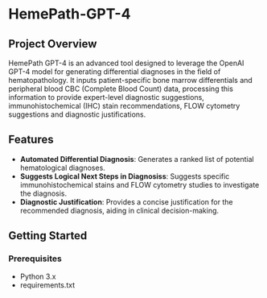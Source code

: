 # HemePath-GPT-4

## Project Overview
HemePath GPT-4 is an advanced tool designed to leverage the OpenAI GPT-4 model for generating differential diagnoses in the field of hematopathology. It inputs patient-specific bone marrow differentials and peripheral blood CBC (Complete Blood Count) data, processing this information to provide expert-level diagnostic suggestions, immunohistochemical (IHC) stain recommendations, FLOW cytometry suggestions and diagnostic justifications.

## Features
- **Automated Differential Diagnosis**: Generates a ranked list of potential hematological diagnoses.
- **Suggests Logical Next Steps in Diagnosiss**: Suggests specific immunohistochemical stains and FLOW cytometry studies to investigate the diagnosis.
- **Diagnostic Justification**: Provides a concise justification for the recommended diagnosis, aiding in clinical decision-making.

## Getting Started

### Prerequisites
- Python 3.x
- requirements.txt
